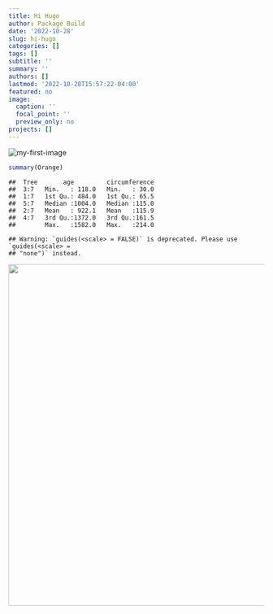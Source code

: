 ```yaml
---
title: Hi Hugo
author: Package Build
date: '2022-10-28'
slug: hi-hugo
categories: []
tags: []
subtitle: ''
summary: ''
authors: []
lastmod: '2022-10-28T15:57:22-04:00'
featured: no
image:
  caption: ''
  focal_point: ''
  preview_only: no
projects: []
---
```

![my-first-image](image1.jpg)

```r
summary(Orange)
```

```
##  Tree       age         circumference  
##  3:7   Min.   : 118.0   Min.   : 30.0  
##  1:7   1st Qu.: 484.0   1st Qu.: 65.5  
##  5:7   Median :1004.0   Median :115.0  
##  2:7   Mean   : 922.1   Mean   :115.9  
##  4:7   3rd Qu.:1372.0   3rd Qu.:161.5  
##        Max.   :1582.0   Max.   :214.0
```

```
## Warning: `guides(<scale> = FALSE)` is deprecated. Please use `guides(<scale> =
## "none")` instead.
```

<img src="{{< blogdown/postref >}}index_files/figure-html/unnamed-chunk-2-1.png" width="672" />
